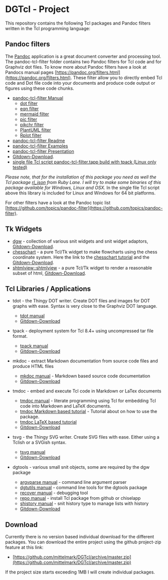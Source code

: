 # DGTcl - Project

This repository contains the following Tcl packages and Pandoc filters written in the Tcl programming language:

## Pandoc filters

The [Pandoc](https://pandoc.org) application is a great document converter and processing tool. 
The pandoc-tcl-filter folder contains two Pandoc filters for Tcl code and for Graphviz dot files. To know more about Pandoc filters have a look at Pandocs manual pages [https://pandoc.org/filters.html](https://pandoc.org/filters.html). 
These filter allow you to directly embed Tcl code and Dot file code into your documents and produce code output or figures using these code chunks.

* [pandoc-tcl-filter Manual](http://htmlpreview.github.io/?https://github.com/mittelmark/DGTcl/blob/master/pandoc-tcl-filter/pandoc-tcl-filter.html) 
    * [dot filter](http://htmlpreview.github.io/?https://github.com/mittelmark/DGTcl/blob/master/pandoc-tcl-filter/filter/filter-dot.html) 
    * [eqn filter](http://htmlpreview.github.io/?https://github.com/mittelmark/DGTcl/blob/master/pandoc-tcl-filter/filter/filter-eqn.html)     
    * [mermaid filter](http://htmlpreview.github.io/?https://github.com/mittelmark/DGTcl/blob/master/pandoc-tcl-filter/filter/filter-mmd.html) 
    * [pic filter](http://htmlpreview.github.io/?https://github.com/mittelmark/DGTcl/blob/master/pandoc-tcl-filter/filter/filter-pic.html)         
    * [pikchr filter](http://htmlpreview.github.io/?https://github.com/mittelmark/DGTcl/blob/master/pandoc-tcl-filter/filter/filter-pik.html)     
    * [PlantUML filter](http://htmlpreview.github.io/?https://github.com/mittelmark/DGTcl/blob/master/pandoc-tcl-filter/filter/filter-puml.html)         
    * [Rplot filter](http://htmlpreview.github.io/?https://github.com/mittelmark/DGTcl/blob/master/pandoc-tcl-filter/filter/filter-rplot.html)         
* [pandoc-tcl-filter Readme](http://htmlpreview.github.io/?https://github.com/mittelmark/DGTcl/blob/master/pandoc-tcl-filter/Readme.html) 
* [pandoc-tcl-filter Examples](https://htmlpreview.github.io/?https://raw.githubusercontent.com/mittelmark/DGTcl/master/pandoc-tcl-filter/examples/example-dot.html)
* [pandoc-tcl-filter Presentation](https://github.com/mittelmark/DGTcl/blob/master/pandoc-tcl-filter/doc/Groth-S-and-T-2021.pdf) 
* [Gitdown-Download](https://downgit.github.io/#/home?url=https://github.com/mittelmark/DGTcl/tree/master/pandoc-tcl-filter).
* [single file Tcl script pandoc-tcl-filter.tapp build with tpack (Linux only tested)](https://github.com/mittelmark/DGTcl/suites/4627346186/artifacts/125275479)

_Please note, that for the installation of this package you need as well the Tcl package [rl_json](https://github.com/RubyLane/rl_json) from Ruby Lane. I will try to make some binaries of this package available for Windows, Linux and OSX._ 
In the single file Tcl script above this library is included for Linux and Windows for 64 bit platforms.

For other filters have a look at the Pandoc topic list [https://github.com/topics/pandoc-filter](https://github.com/topics/pandoc-filter).

## Tk Widgets

* [dgw](http://htmlpreview.github.io/?https://github.com/mittelmark/DGTcl/blob/master/lib/dgw/dgw.html) - 
  collection of various snit widgets and snit widget adaptors,   
  [Gitdown-Download](https://downgit.github.io/#/home?url=https://github.com/mittelmark/DGTcl/tree/master/lib/dgw).
* [chesschart](http://htmlpreview.github.io/?https://github.com/mittelmark/DGTcl/blob/master/lib/chesschart/chesschart.html) - 
  a pure Tcl/Tk widget to make flowcharts using the chess coordinate system. 
  Here the link to the [chesschart tutorial](http://htmlpreview.github.io/?https://github.com/mittelmark/DGTcl/blob/master/lib/chesschart/doc/intro.html) and the 
  [Gitdown-Download](https://downgit.github.io/#/home?url=https://github.com/mittelmark/DGTcl/tree/master/lib/chesschart).
* [shtmlview::shtmlview](http://htmlpreview.github.io/?https://github.com/mittelmark/DGTcl/blob/master/lib/shtmlview/shtmlview.html) - 
    a pure Tcl/Tk widget to render a reasonable subset of html,   [Gitdown-Download](https://downgit.github.io/#/home?url=https://github.com/mittelmark/DGTcl/tree/master/lib/shtmlview).

## Tcl Libraries / Applications    

* tdot - the Thingy DOT writer. Create DOT files and images for DOT graphs with ease. Syntax is very close to the Graphviz DOT language.
  * [tdot manual](http://htmlpreview.github.io/?https://github.com/mittelmark/DGTcl/blob/master/lib/tdot/tdot.html)
  * [Gitdown-Download](https://downgit.github.io/#/home?url=https://github.com/mittelmark/DGTcl/tree/master/lib/tdot)
  
* tpack - deployment system for Tcl 8.4+ using uncompressed tar file format.  
  * [tpack manual](http://htmlpreview.github.io/?https://github.com/mittelmark/DGTcl/blob/master/apps/tpack/tpack.html) 
  * [Gitdown-Download](https://downgit.github.io/#/home?url=https://github.com/mittelmark/DGTcl/tree/master/apps/tpack)

* mkdoc - extract Markdown documentation from source code files and produce HTML files
  * [mkdoc manual](http://htmlpreview.github.io/?https://github.com/mittelmark/DGTcl/blob/master/lib/mkdoc/mkdoc.html) - Markdown based source code documentation
  * [Gitdown-Download](https://downgit.github.io/#/home?url=https://github.com/mittelmark/DGTcl/tree/master/lib/mkdoc)

* tmdoc - embed and execute Tcl code in Markdown or LaTex documents
  * [tmdoc manual](http://htmlpreview.github.io/?https://github.com/mittelmark/DGTcl/blob/master/lib/tmdoc/tmdoc.html) - literate programming using Tcl for embedding Tcl code into Markdown and LaTeX documents.
  * [tmdoc Markdown based tutorial](http://htmlpreview.github.io/?https://github.com/mittelmark/DGTcl/blob/master/lib/tmdoc/tutorial/tmd.html) - Tutorial about on how to use the package.
  * [tmdoc LaTeX based tutorial](https://github.com/mittelmark/DGTcl/blob/master/lib/tmdoc/latex/tmdoc-template.pdf)
  * [Gitdown-Download](https://downgit.github.io/#/home?url=https://github.com/mittelmark/DGTcl/tree/master/lib/tmdoc)

* tsvg - the Thingy SVG writer. Create SVG files with ease. Either using a Tclish or a SVGish syntax.
  * [tsvg manual](http://htmlpreview.github.io/?https://github.com/mittelmark/DGTcl/blob/master/pandoc-tcl-filter/lib/tsvg/tsvg.html)
  * [Gitdown-Download](https://downgit.github.io/#/home?url=https://github.com/mittelmark/DGTcl/tree/master/pandoc-tcl-filter/lib/tsvg)
  
  

* dgtools - various small snit objects, some are required by the dgw package
  * [argvparse manual](http://htmlpreview.github.io/?https://github.com/mittelmark/DGTcl/blob/master/lib/dgtools/argvparse.html) - command line argument parser
  * [dgtutils manual](http://htmlpreview.github.io/?https://github.com/mittelmark/DGTcl/blob/master/lib/dgtools/dgtutils.html) - command line tools for the dgtools package
  * [recover manual](http://htmlpreview.github.io/?https://github.com/mittelmark/DGTcl/blob/master/lib/dgtools/recover.html) - debugging tool
  * [repo manual](http://htmlpreview.github.io/?https://github.com/mittelmark/DGTcl/blob/master/lib/dgtools/repo.html) - install Tcl package from github or chiselapp
  * [shistory manual](http://htmlpreview.github.io/?https://github.com/mittelmark/DGTcl/blob/master/lib/dgtools/shistory.html) - snit history type to manage lists with history
  * [Gitdown-Download](https://downgit.github.io/#/home?url=https://github.com/mittelmark/DGTcl/tree/master/lib/dgtools)
  
## Download

Currently there is no version based individual download for the different packages. 
You can download the entire project using the github project-zip feature at this link:

* [https://github.com/mittelmark/DGTcl/archive/master.zip](https://github.com/mittelmark/DGTcl/archive/master.zip)

If the project size starts exceeding 1MB I will create individual packages.
